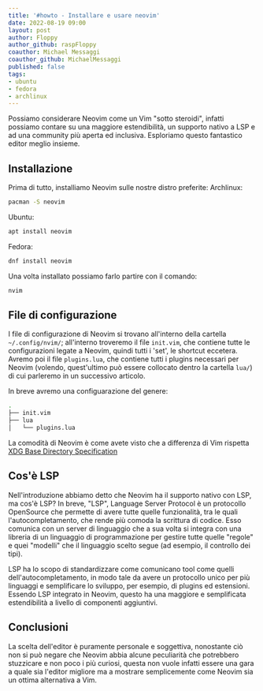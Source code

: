 ```yaml
---
title: '#howto - Installare e usare neovim'
date: 2022-08-19 09:00
layout: post 
author: Floppy
author_github: raspFloppy 
coauthor: Michael Messaggi
coauthor_github: MichaelMessaggi
published: false
tags: 
- ubuntu
- fedora
- archlinux
---
```


Possiamo considerare Neovim come un Vim "sotto steroidi", infatti possiamo contare su una maggiore estendibilità, un supporto nativo a LSP e ad una community più aperta ed inclusiva.
Esploriamo questo fantastico editor meglio insieme.


## Installazione
Prima di tutto, installiamo Neovim sulle nostre distro preferite:
Archlinux:
```bash
pacman -S neovim
```

Ubuntu:
```bash
apt install neovim
```

Fedora:
```bash
dnf install neovim
```
Una volta installato possiamo farlo partire con il comando:
```bash
nvim
```

## File di configurazione

I file di configurazione di Neovim si trovano all'interno della cartella `~/.config/nvim/`; all'interno troveremo il file `init.vim`, che contiene
tutte le configurazioni legate a Neovim, quindi tutti i 'set', le shortcut eccetera.
Avremo poi il file `plugins.lua`, che contiene tutti i plugins necessari per Neovim (volendo, quest'ultimo può essere collocato dentro la cartella `lua/`) di cui parleremo in un successivo articolo.

In breve avremo una configuarazione del genere:
```bash
.
├── init.vim
├── lua
│   └── plugins.lua
```
La comodità di Neovim è come avete visto che a differenza di Vim rispetta [XDG Base Directory Specification](https://specifications.freedesktop.org/basedir-spec/basedir-spec-latest.html)


## Cos'è LSP
Nell'introduzione abbiamo detto che Neovim ha il supporto nativo con LSP, ma cos'è LSP?
In breve, "LSP", Language Server Protocol è un protocollo OpenSource che permette di avere tutte quelle funzionalità, tra le quali l'autocompletamento, che rende più comoda la scrittura di codice.
Esso comunica con un server di linguaggio che a sua volta si integra con una libreria di un linguaggio di programmazione per gestire tutte quelle "regole" e quei "modelli" che il linguaggio scelto segue (ad esempio, il controllo dei tipi).

LSP ha lo scopo di standardizzare come comunicano tool come quelli dell'autocompletamento, in modo tale da avere un protocollo unico per più linguaggi e semplificare lo sviluppo, per esempio, di plugins ed estensioni. Essendo LSP integrato in Neovim, questo ha una maggiore e semplificata estendibilità a livello di componenti aggiuntivi.


## Conclusioni
La scelta dell'editor è puramente personale e soggettiva, nonostante ciò non si può negare che Neovim abbia alcune peculiarità che potrebbero stuzzicare e non poco i più curiosi, questa non vuole infatti essere una gara a quale sia l'editor migliore ma a mostrare semplicemente come Neovim sia un ottima alternativa a Vim.
